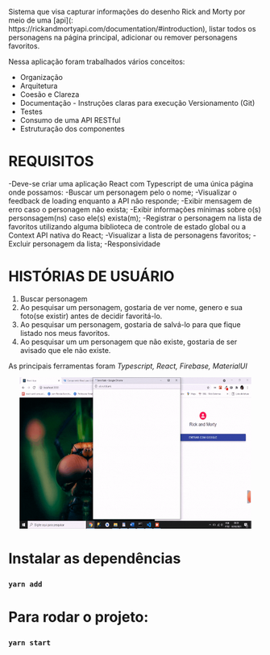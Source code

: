 <p>
Sistema que visa capturar informações do desenho Rick and Morty por meio de uma [api](: https://rickandmortyapi.com/documentation/#introduction), listar todos os personagens na página principal, adicionar ou remover personagens favoritos. 
</br>
 
</p>

<p> Nessa aplicação foram trabalhados vários conceitos: </p>
<ul>
    <li> Organização </li>
    <li> Arquitetura </li>
    <li> Coesão e Clareza </li>
    <li> Documentação - Instruções claras para execução Versionamento (Git) </li>
    <li> Testes </li>
    <li> Consumo de uma API RESTful </li>
    <li> Estruturação dos componentes </li>  
</ul>

# REQUISITOS
-Deve-se criar uma aplicação React com Typescript de uma única página onde possamos:
-Buscar um personagem pelo o nome;
-Visualizar o feedback de loading enquanto a API não responde;
-Exibir mensagem de erro caso o personagem não exista;
-Exibir informações mínimas sobre o(s) personsagem(ns) caso ele(s) exista(m);
-Registrar o personagem na lista de favoritos utilizando alguma biblioteca de controle de estado global ou a Context API nativa do React;
-Visualizar a lista de personagens favoritos;
-Excluir personagem da lista;
-Responsividade

# HISTÓRIAS DE USUÁRIO
1. Buscar personagem
2. Ao pesquisar um personagem, gostaria de ver nome, genero e sua foto(se existir) antes de decidir favoritá-lo.
3. Ao pesquisar um personagem, gostaria de salvá-lo para que fique listado nos meus favoritos.
4. Ao pesquisar um um personagem que não existe, gostaria de ser avisado que ele não existe.

As principais ferramentas foram *Typescript, React, Firebase, MaterialUI* 

<p align="center">
  <img width="460" height="300" src="src/assets/rick.gif">
</p>


# Instalar as dependências

### `yarn add`

# Para rodar o projeto: 

### `yarn start`


